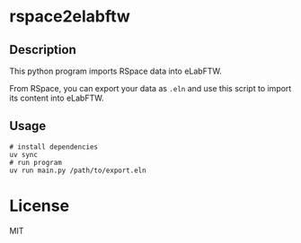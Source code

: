 # rspace2elabftw

## Description

This python program imports RSpace data into eLabFTW.

From RSpace, you can export your data as `.eln` and use this script to import its content into eLabFTW.

## Usage

~~~
# install dependencies
uv sync
# run program
uv run main.py /path/to/export.eln
~~~

# License

MIT

